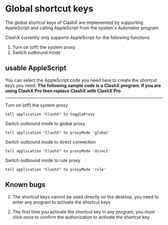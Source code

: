  # Global shortcut keys

The global shortcut keys of ClashX are implemented by supporting AppleScript and calling AppleScript from the system's Automator program.

ClashX currently only supports AppleScript for the following functions
1. Turn on (off) the system proxy
2. Switch outbound mode



## usable AppleScript 

You can select the AppleScript code you need here to create the shortcut keys you need.
**The following sample code is a ClashX program. If you are using ClashX Pro then replace ClashX with ClashX Pro**

---

Turn on (off) the system proxy

`tell application "ClashX" to toggleProxy`

Switch outbound mode to global proxy

`tell application "ClashX" to proxyMode 'global'`

Switch outbound mode to direct connection

`tell application "ClashX" to proxyMode 'direct'`

Switch outbound mode to rule proxy

`tell application "ClashX" to proxyMode 'rule'`
## Known bugs

1. The shortcut keys cannot be used directly on the desktop, you need to enter any program to activate the shortcut keys
   
2. The first time you activate the shortcut key in any program, you must click once to confirm the authorization to activate the shortcut key